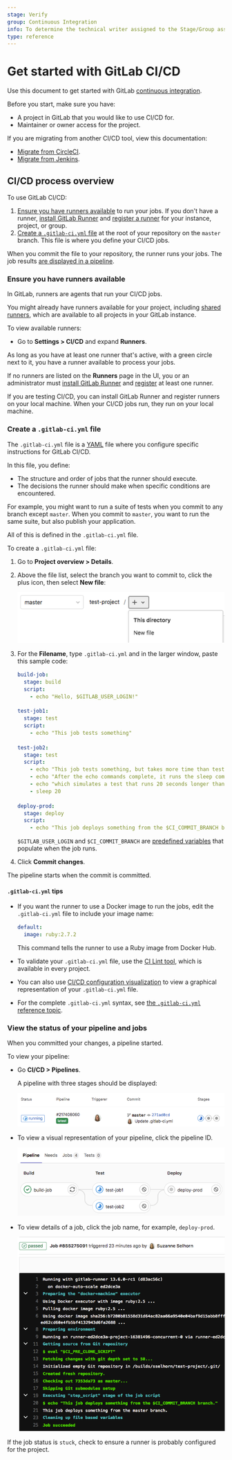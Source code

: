 ```yaml
---
stage: Verify
group: Continuous Integration
info: To determine the technical writer assigned to the Stage/Group associated with this page, see https://about.gitlab.com/handbook/engineering/ux/technical-writing/#assignments
type: reference
---
```


# Get started with GitLab CI/CD

Use this document to get started with
GitLab [continuous integration](https://about.gitlab.com/stages-devops-lifecycle/continuous-integration/).

Before you start, make sure you have:

- A project in GitLab that you would like to use CI/CD for.
- Maintainer or owner access for the project.

If you are migrating from another CI/CD tool, view this documentation:

- [Migrate from CircleCI](../migration/circleci.md).
- [Migrate from Jenkins](../migration/jenkins.md).

## CI/CD process overview

To use GitLab CI/CD:

1. [Ensure you have runners available](#ensure-you-have-runners-available) to run your jobs.
   If you don't have a runner, [install GitLab Runner](https://docs.gitlab.com/runner/install/)
   and [register a runner](https://docs.gitlab.com/runner/register/) for your instance, project, or group.
1. [Create a `.gitlab-ci.yml` file](#create-a-gitlab-ciyml-file)
   at the root of your repository on the `master` branch. This file is where you define your CI/CD jobs.

When you commit the file to your repository, the runner runs your jobs.
The job results [are displayed in a pipeline](#view-the-status-of-your-pipeline-and-jobs).

### Ensure you have runners available

In GitLab, runners are agents that run your CI/CD jobs.

You might already have runners available for your project, including
[shared runners](../runners/README.md#shared-runners), which are
available to all projects in your GitLab instance.

To view available runners:

- Go to **Settings > CI/CD** and expand **Runners**.

As long as you have at least one runner that's active, with a green circle next to it,
you have a runner available to process your jobs.

If no runners are listed on the **Runners** page in the UI, you or an administrator
must [install GitLab Runner](https://docs.gitlab.com/runner/install/) and
[register](https://docs.gitlab.com/runner/register/) at least one runner.

If you are testing CI/CD, you can install GitLab Runner and register runners on your local machine.
When your CI/CD jobs run, they run on your local machine.

### Create a `.gitlab-ci.yml` file

The `.gitlab-ci.yml` file is a [YAML](https://en.wikipedia.org/wiki/YAML) file where
you configure specific instructions for GitLab CI/CD.

In this file, you define:

- The structure and order of jobs that the runner should execute.
- The decisions the runner should make when specific conditions are encountered.

For example, you might want to run a suite of tests when you commit to
any branch except `master`. When you commit to `master`, you want
to run the same suite, but also publish your application.

All of this is defined in the `.gitlab-ci.yml` file.

To create a `.gitlab-ci.yml` file:

1. Go to **Project overview > Details**.
1. Above the file list, select the branch you want to commit to,
   click the plus icon, then select **New file**:

   ![New file](img/new_file_v13_6.png)

1. For the **Filename**, type `.gitlab-ci.yml` and in the larger window,
   paste this sample code:

   ```yaml
   build-job:
     stage: build
     script:
       - echo "Hello, $GITLAB_USER_LOGIN!"

   test-job1:
     stage: test
     script:
       - echo "This job tests something"

   test-job2:
     stage: test
     script:
       - echo "This job tests something, but takes more time than test-job1."
       - echo "After the echo commands complete, it runs the sleep command for 20 seconds"
       - echo "which simulates a test that runs 20 seconds longer than test-job1"
       - sleep 20

   deploy-prod:
     stage: deploy
     script:
       - echo "This job deploys something from the $CI_COMMIT_BRANCH branch."
   ```

   `$GITLAB_USER_LOGIN` and `$CI_COMMIT_BRANCH` are
   [predefined variables](../variables/predefined_variables.md)
   that populate when the job runs.

1. Click **Commit changes**.

The pipeline starts when the commit is committed.

#### `.gitlab-ci.yml` tips

- If you want the runner to use a Docker image to run the jobs, edit the `.gitlab-ci.yml` file
  to include your image name:

  ```yaml
  default:
    image: ruby:2.7.2
  ```

  This command tells the runner to use a Ruby image from Docker Hub.

- To validate your `.gitlab-ci.yml` file, use the
  [CI Lint tool](../lint.md), which is available in every project.
- You can also use [CI/CD configuration visualization](../yaml/visualization.md) to
  view a graphical representation of your `.gitlab-ci.yml` file.
- For the complete `.gitlab-ci.yml` syntax, see
  [the `.gitlab-ci.yml` reference topic](../yaml/README.md).

### View the status of your pipeline and jobs

When you committed your changes, a pipeline started.

To view your pipeline:

- Go **CI/CD > Pipelines**.

  A pipeline with three stages should be displayed:

  ![Three stages](img/three_stages_v13_6.png)

- To view a visual representation of your pipeline, click the pipeline ID.

  ![Pipeline graph](img/pipeline_graph_v13_6.png)

- To view details of a job, click the job name, for example, `deploy-prod`.

  ![Job details](img/job_details_v13_6.png)

If the job status is `stuck`, check to ensure a runner is probably configured for the project.
